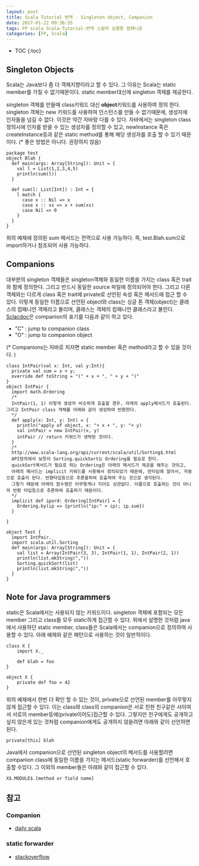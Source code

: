 ```yaml
---
layout: post
title: Scala Tutorial 번역 - Singleton object, Companion
date: 2017-01-22 09:36:55
tags: FP scala Scala-Tutorial-번역 스칼라 싱클톤 컴페니온
categories: [FP, Scala]
---
```


* TOC
{:toc}

## Singleton Objects
 Scala는 Java보다 좀 더 객체지향이라고 할 수 있다. 그 이유는 Scala는 static member를 가질 수 없기때문이다. static member대신에 singleton 객체를 제공한다.

singleton 객체를 만들때 class키워드 대신 **object**키워드를 사용하여 정의 한다. singleton 객체는 new 키워드를 사용하여 인스턴스를 만들 수 없기때문에, 생성자에 인자들을 넘길 수 없다. 이것은 약간 자바랑 다를 수 있다. 자바에서는  singleton class정의시에 인자를 받을 수 있는 생성자를 정의할 수 있고, newInstance 혹은 createInstance등과 같은 static method를 통해 해당 생성자를 호출 할 수 있기 때문이다. (* 좋은 방법은 아니다. 권장하지 않음)

```
package test
object Blah {
  def main(args: Array[String]): Unit = {
    val l = List(1,2,3,4,5)
    println(sum(l))
  }

  def sum(l: List[Int]) : Int = {
    l match {
      case x :: Nil => x
      case x :: xs => x + sum(xs)
      case Nil => 0
    }
  }
}
```

위의 예제에 정의된 sum 메서드는 전역으로 사용 가능하다. 즉, test.Blah.sum으로 import하거나 참조되어 사용 가능하다.

## Companions
대부분의 singleton 객체들은 singleton객체와 동일한 이름을 가지는 class 혹은 trait와 함께 정의한다. 그리고 반드시 동일한 source 파일에 정의되어야 한다. 그리고 다른 객체와는 다르게 class 혹은 trait에 private로 선언된 속성 혹은 메서드에 접근 할 수 있다. 이렇게 동일한 이름으로 선언된 object와 class는 싱글 톤 객체(object)는 클래스의 컴패니언 객체라고 불리며, 클래스는 객체의 컴패니언 클래스라고 불린다.
[Sclacdoc](https://wiki.scala-lang.org/display/SW/Introduction)은 companion의 표기를 다음과 같이 하고 있다.
- "C" : jump to companion class
- "O" : jump to companion object

(* Companions는 자바로 치자면 static member 혹은 method라고 할 수 있을 것이다. )

```
class IntPair(val x: Int, val y:Int){
  private val sum = x + y;
  override def toString = "(" + x + ", " + y + ")"
}
object IntPair {
  import math.Ordering
  /*
  IntPair(1, 1) 이렇게 생성자 비슷하게 호출할 경우, 아래의 apply메서드가 호출된다. 그리고 IntPair class 객체를 아래와 같이 생성하여 반환한다.
  */
  def apply(x: Int, y: Int) = {
    println("apply of object, x: "+ x + ", y: "+ y)
    val intPair = new IntPair(x, y)
    intPair // return 키워드가 생략된 것이다.
  }
  /*
  http://www.scala-lang.org/api/current/scala/util/Sorting$.html
  API정의에서 보듯이 Sorting.quickSort는 Ordering을 필요로 한다.
  quickSort메서드가 필요로 하는 Ordering은 아래의 메서드가 제공을 해주는 것이고,
  아래의 메서드는 implicit 키워드를 사용해서 정의되었기 때문에, 런타임에 알아서, 자동으로 호출이 된다. 반환타입등으로 추론을하여 호출하여 주는 것으로 생각된다.
  그렇기 때문에 아래의 함수명은 아무렇게나 지어도 상관없다. 이름으로 호출하는 것이 아니라 반환 타입등으로 추론하여 호출하기 때문이다.
  */
  implicit def ipord: Ordering[IntPair] = {
    Ordering.by(ip => {println("ip:" + ip); ip.sum})
  }

}

object Test {
  import IntPair._
  import scala.util.Sorting
  def main(args: Array[String]): Unit = {
    val list = Array(IntPair(3, 3), IntPair(1, 1), IntPair(2, 1))
    println(list.mkString(","))
    Sorting.quickSort(list)
    println(list.mkString(","))
  }
}

```

## Note for Java programmers
static은 Scala에서는 사용되지 않는 키워드이다. singleton 객체에 포함되는 모든 member 그리고 class들 모두 static하게 접근할 수 있다. 위에서 설명한 것처럼 java에서 사용하던 static member, class들은 Scala에서는 companion으로 정의하여 사용할 수 있다. 아래 예제와 같은 패턴으로 사용하는 것이 일반적이다.

```
class X {
	import X._

	def blah = foo
}

object X {
	private def foo = 42
}
```
위의 예제에서 한번 더 확인 할 수 있는 것이, private으로 선언된 member를 아무렇지 않게 접근할 수 있다. 이는 class와 class의 companion은 서로 친한 친구같은 사이여서 서로의 member등에(private이어도)접근할 수 있다. 그렇지만 친구에게도 공개하고 싶지 않은게 있는 것처럼 companion에게도 공개하지 않을려면 아래와 같이 선언하면 된다.

```
private[this] blah
```
Java에서 companion으로 선언된 singleton object의 메서드를 사용할려면 companion class에 동일한 이름을 가지는 메서드(static forwarder)를 선언해서 호출할 수있다. 그 이외의 member들은 아래와 같이 접근할 수 있다.

```
X$.MODULE$.[method or field name]
```



## 참고
### Companion
- [daily scala](http://daily-scala.blogspot.kr/2009/09/companion-object.html)

### static forwarder
- [stackoverflow ](http://stackoverflow.com/questions/3282653/how-do-you-call-a-scala-singleton-method-from-java)
